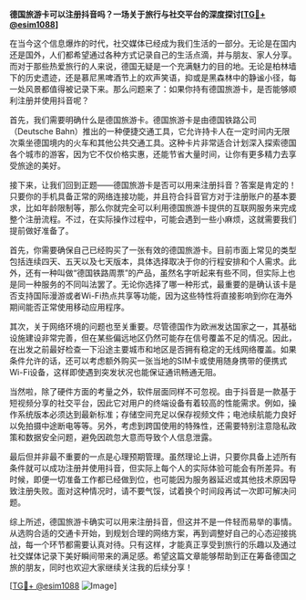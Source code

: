 **德国旅游卡可以注册抖音吗？一场关于旅行与社交平台的深度探讨[[TG💪+ @esim1088](https://t.me/s/esim1088)]**

在当今这个信息爆炸的时代，社交媒体已经成为我们生活的一部分。无论是在国内还是国外，人们都希望通过各种方式记录自己的生活点滴，并与朋友、家人分享。而对于那些热爱旅行的人来说，德国无疑是一个充满魅力的目的地。无论是柏林墙下的历史遗迹，还是慕尼黑啤酒节上的欢声笑语，抑或是黑森林中的静谧小径，每一处风景都值得被记录下来。那么问题来了：如果你持有德国旅游卡，是否能够顺利注册并使用抖音呢？

首先，我们需要明确什么是德国旅游卡。德国旅游卡是由德国铁路公司（Deutsche Bahn）推出的一种便捷交通工具，它允许持卡人在一定时间内无限次乘坐德国境内的火车和其他公共交通工具。这种卡片非常适合计划深入探索德国各个城市的游客，因为它不仅价格实惠，还能节省大量时间，让你有更多精力去享受旅途的美好。

接下来，让我们回到正题——德国旅游卡是否可以用来注册抖音？答案是肯定的！只要你的手机具备正常的网络连接功能，并且符合抖音官方对于注册账户的基本要求，比如年龄限制等，那么你就完全可以利用德国旅游卡提供的互联网服务来完成整个注册流程。不过，在实际操作过程中，可能会遇到一些小麻烦，这就需要我们提前做好准备了。

首先，你需要确保自己已经购买了一张有效的德国旅游卡。目前市面上常见的类型包括连续四天、五天以及七天版本，具体选择取决于你的行程安排和个人需求。此外，还有一种叫做“德国铁路周票”的产品，虽然名字听起来有些不同，但实际上也是同一种服务的不同叫法罢了。无论你选择了哪一种形式，最重要的是确认该卡是否支持国际漫游或者Wi-Fi热点共享等功能，因为这些特性将直接影响到你在海外期间能否正常使用移动应用程序。

其次，关于网络环境的问题也至关重要。尽管德国作为欧洲发达国家之一，其基础设施建设非常完善，但在某些偏远地区仍然可能存在信号覆盖不足的情况。因此，在出发之前最好检查一下沿途主要城市和地区是否拥有稳定的无线网络覆盖。如果条件允许的话，还可以考虑额外购买一张当地的SIM卡或使用随身携带的便携式Wi-Fi设备，这样即使遇到突发状况也能保证通讯畅通无阻。

当然啦，除了硬件方面的考量之外，软件层面同样不可忽视。由于抖音是一款基于短视频分享的社交平台，因此它对用户的终端设备有着较高的性能需求。例如，操作系统版本必须达到最新标准；存储空间充足以保存视频文件；电池续航能力良好以免拍摄中途断电等等。另外，考虑到跨国使用的特殊性，还需要特别注意隐私政策和数据安全问题，避免因疏忽大意而导致个人信息泄露。

最后但并非最不重要的一点是心理预期管理。虽然理论上讲，只要你具备上述所有条件就可以成功注册并使用抖音，但实际上每个人的实际体验可能会有所差异。有时候，即便一切准备工作都已经做到位，也可能因为服务器延迟或其他技术原因导致注册失败。面对这种情况时，请不要气馁，试着换个时间段再试一次即可解决问题。

综上所述，德国旅游卡确实可以用来注册抖音，但这并不是一件轻而易举的事情。从选购合适的交通卡开始，到规划合理的网络方案，再到调整好自己的心态迎接挑战，每一个环节都需要认真对待。只有这样，才能真正享受到旅行的乐趣以及通过社交媒体记录下美好瞬间带来的满足感。希望这篇文章能够帮助到正在筹备德国之旅的朋友，同时也欢迎大家继续关注我的后续分享！

[[TG💪+ @esim1088](https://t.me/s/esim1088) ![Image](https://i.postimg.cc/4NQfJmqS/Snipaste-2025-05-13-00-14-12.png)]